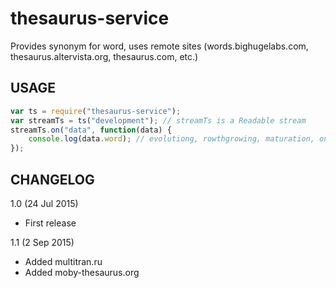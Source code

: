 thesaurus-service
=================
Provides synonym for word, uses remote sites (words.bighugelabs.com, thesaurus.altervista.org, thesaurus.com, etc.)

USAGE
-----
```js
var ts = require("thesaurus-service");
var streamTs = ts("development"); // streamTs is a Readable stream
streamTs.on("data", function(data) {
	console.log(data.word); // evolutiong, rowthgrowing, maturation, ontogeny, ...
});
```

CHANGELOG
---------
1.0 (24 Jul 2015)
- First release

1.1 (2 Sep 2015)
- Added multitran.ru
- Added moby-thesaurus.org